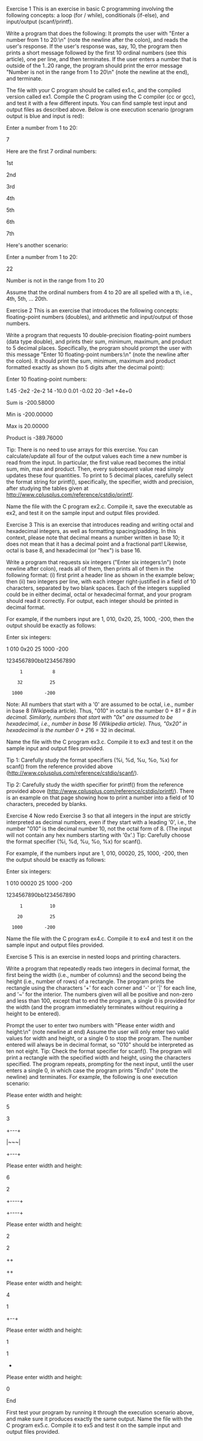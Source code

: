 Exercise 1
This is an exercise in basic C programming involving the following concepts: a loop (for / while), conditionals (if-else), and input/output (scanf/printf).

Write a program that does the following: It prompts the user with "Enter a number from 1 to 20:\n" (note the newline after the colon), and reads the user's response. If the user's response was, say, 10, the program then prints a short message followed by the first 10 ordinal numbers (see this article), one per line, and then terminates. If the user enters a number that is outside of the 1..20 range, the program should print the error message "Number is not in the range from 1 to 20\n" (note the newline at the end), and terminate.

The file with your C program should be called ex1.c, and the compiled version called ex1. Compile the C program using the C compiler (cc or gcc), and test it with a few different inputs. You can find sample test input and output files as described above. Below is one execution scenario (program output is blue and input is red):

Enter a number from 1 to 20:

7

Here are the first 7 ordinal numbers:

1st

2nd

3rd

4th

5th

6th

7th

Here's another scenario:

Enter a number from 1 to 20:

22

Number is not in the range from 1 to 20

Assume that the ordinal numbers from 4 to 20 are all spelled with a th, i.e., 4th, 5th, ... 20th.

Exercise 2
This is an exercise that introduces the following concepts: floating-point numbers (doubles), and arithmetic and input/output of those numbers.

Write a program that requests 10 double-precision floating-point numbers (data type double), and prints their sum, minimum, maximum, and product to 5 decimal places. Specifically, the program should prompt the user with this message "Enter 10 floating-point numbers:\n" (note the newline after the colon). It should print the sum, minimum, maximum and product formatted exactly as shown (to 5 digits after the decimal point):

Enter 10 floating-point numbers:

1.45 -2e2 -2e-2 14 -10.0 0.01 -0.02 20 -3e1 +4e+0

Sum is -200.58000

Min is -200.00000

Max is 20.00000

Product is -389.76000

Tip: There is no need to use arrays for this exercise. You can calculate/update all four of the output values each time a new number is read from the input. In particular, the first value read becomes the initial sum, min, max and product. Then, every subsequent value read simply updates these four quantities. To print to 5 decimal places, carefully select the format string for printf(), specifically, the specifier, width and precision, after studying the tables given at http://www.cplusplus.com/reference/cstdio/printf/.

Name the file with the C program ex2.c. Compile it, save the executable as ex2, and test it on the sample input and output files provided.

Exercise 3
This is an exercise that introduces reading and writing octal and hexadecimal integers, as well as formatting spacing/padding. In this context, please note that decimal means a number written in base 10; it does not mean that it has a decimal point and a fractional part! Likewise, octal is base 8, and hexadecimal (or "hex") is base 16.

Write a program that requests six integers ("Enter six integers:\n") (note newline after colon), reads all of them, then prints all of them in the following format: (i) first print a header line as shown in the example below; then (ii) two integers per line, with each integer right-justified in a field of 10 characters, separated by two blank spaces. Each of the integers supplied could be in either decimal, octal or hexadecimal format, and your program should read it correctly. For output, each integer should be printed in decimal format.

For example, if the numbers input are 1, 010, 0x20, 25, 1000, -200, then the output should be exactly as follows:

Enter six integers:

1 010 0x20 25 1000 -200

1234567890bb1234567890

         1           8

        32          25

      1000        -200

Note: All numbers that start with a '0' are assumed to be octal, i.e., number in base 8 (Wikipedia article). Thus, "010" in octal is the number 0 + 8*1 = 8 in decimal. Similarly, numbers that start with "0x" are assumed to be hexadecimal, i.e., number in base 16 (Wikipedia article). Thus, "0x20" in hexadecimal is the number 0 + 2*16 = 32 in decimal.

Name the file with the C program ex3.c. Compile it to ex3 and test it on the sample input and output files provided.

Tip 1: Carefully study the format specifiers (%i, %d, %u, %o, %x) for scanf() from the reference provided above (http://www.cplusplus.com/reference/cstdio/scanf/).

Tip 2: Carefully study the width specifier for printf() from the reference provided above (http://www.cplusplus.com/reference/cstdio/printf/). There is an example on that page showing how to print a number into a field of 10 characters, preceded by blanks.

Exercise 4
Now redo Exercise 3 so that all integers in the input are strictly interpreted as decimal numbers, even if they start with a leading '0', i.e., the number "010" is the decimal number 10, not the octal form of 8. (The input will not contain any hex numbers starting with '0x'.) Tip: Carefully choose the format specifier (%i, %d, %u, %o, %x) for scanf().

For example, if the numbers input are 1, 010, 00020, 25, 1000, -200, then the output should be exactly as follows:

Enter six integers:

1 010 00020 25 1000 -200

1234567890bb1234567890

         1          10

        20          25

      1000        -200

Name the file with the C program ex4.c. Compile it to ex4 and test it on the sample input and output files provided.

Exercise 5
This is an exercise in nested loops and printing characters.

Write a program that repeatedly reads two integers in decimal format, the first being the width (i.e., number of columns) and the second being the height (i.e., number of rows) of a rectangle. The program prints the rectangle using the characters '+' for each corner and '-' or '|' for each line, and '~' for the interior. The numbers given will all be positive and non-zero and less than 100, except that to end the program, a single 0 is provided for the width (and the program immediately terminates without requiring a height to be entered).

Prompt the user to enter two numbers with "Please enter width and height:\n" (note newline at end)
Assume the user will only enter two valid values for width and height, or a single 0 to stop the program. The number entered will always be in decimal format, so "010" should be interpreted as ten not eight. Tip: Check the format specifier for scanf().
The program will print a rectangle with the specified width and height, using the characters specified.
The program repeats, prompting for the next input, until the user enters a single 0, in which case the program prints "End\n" (note the newline) and terminates.
For example, the following is one execution scenario:

Please enter width and height:

5

3

+---+

|~~~|

+---+

Please enter width and height:

6

2

+----+

+----+

Please enter width and height:

2

2

++

++

Please enter width and height:

4

1

+--+

Please enter width and height:

1

1

+

Please enter width and height:

0

End

First test your program by running it through the execution scenario above, and make sure it produces exactly the same output. Name the file with the C program ex5.c. Compile it to ex5 and test it on the sample input and output files provided.
